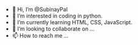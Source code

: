 - 👋 Hi, I’m @SubinayPal
- 👀 I’m interested in coding in python.
- 🌱 I’m currently learning HTML, CSS, JavaScript.
- 💞️ I’m looking to collaborate on ...
- 📫 How to reach me ...

<!---
SubinayPal/SubinayPal is a ✨ special ✨ repository because its `README.md` (this file) appears on your GitHub profile.
You can click the Preview link to take a look at your changes.
--->
